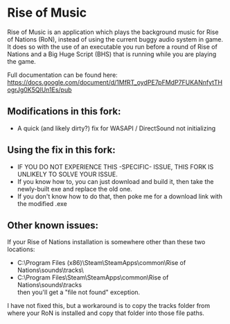 # Rise of Music
Rise of Music is an application which plays the background music for Rise of Nations (RoN), instead of using the current buggy audio system in game.  It does so with the use of an executable you run before a round of Rise of Nations and a Big Huge Script (BHS) that is running while you are playing the game.

Full documentation can be found here: https://docs.google.com/document/d/1MfRT_oydPE7pFMdP7FUKANnfytTHogrJg0K5QlUn1Es/pub

## Modifications in this fork:
* A quick (and likely dirty?) fix for WASAPI / DirectSound not initializing

## Using the fix in this fork:
* IF YOU DO NOT EXPERIENCE THIS -SPECIFIC- ISSUE, THIS FORK IS UNLIKELY TO SOLVE YOUR ISSUE.
* If you know how to, you can just download and build it, then take the newly-built exe and replace the old one.
* If you don't know how to do that, then poke me for a download link with the modified .exe

## Other known issues:
If your Rise of Nations installation is somewhere other than these two locations:
* C:\Program Files (x86)\Steam\SteamApps\common\Rise of Nations\sounds\tracks\
* C:\Program Files\Steam\SteamApps\common\Rise of Nations\sounds\tracks\
then you'll get a "file not found" exception.

I have not fixed this, but a workaround is to copy the tracks folder from where your RoN is installed and copy that folder into those file paths.
